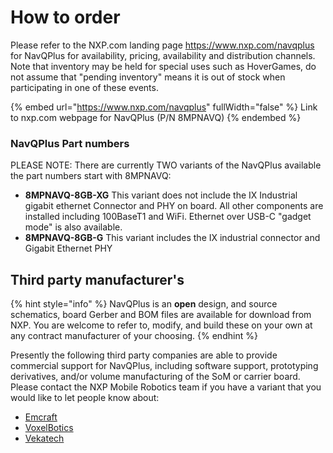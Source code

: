 # How to order

Please refer to the NXP.com landing page https://www.nxp.com/navqplus for NavQPlus for availability, pricing, availability and distribution channels. Note that inventory may be held for special uses such as HoverGames, do not assume that "pending inventory" means it is out of stock when participating in one of these events.&#x20;

{% embed url="https://www.nxp.com/navqplus" fullWidth="false" %}
Link to nxp.com webpage for NavQPlus (P/N 8MPNAVQ)
{% endembed %}

### NavQPlus Part numbers

PLEASE NOTE: There are currently TWO variants of the NavQPlus available the part numbers start with 8MPNAVQ:

* **8MPNAVQ-8GB-XG**   This variant does not include the IX Industrial gigabit ethernet Connector and PHY on board. All other components are installed including 100BaseT1 and WiFi. Ethernet over USB-C "gadget mode" is also available.
* **8MPNAVQ-8GB-G** This variant includes the IX industrial connector and Gigabit Ethernet PHY



## Third party manufacturer's&#x20;

{% hint style="info" %}
NavQPlus is an **open** design, and source schematics, board Gerber and BOM files are available for download from NXP. You are welcome to refer to, modify, and build these on your own at any contract manufacturer of your choosing.
{% endhint %}

Presently the following third party companies are able to provide commercial support for NavQPlus, including software support, prototyping derivatives, and/or volume manufacturing of the SoM or carrier board. Please contact the NXP Mobile Robotics team if you have a variant that you would like to let people know about:

* [Emcraft](https://emcraft.com/)
* [VoxelBotics](mailto:info@voxelbotics.com)
* [Vekatech](https://www.vekatech.com/index.php)

